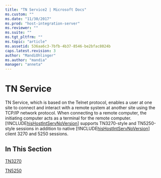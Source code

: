 ```yaml
---
title: "TN Service2 | Microsoft Docs"
ms.custom: ""
ms.date: "11/30/2017"
ms.prod: "host-integration-server"
ms.reviewer: ""
ms.suite: ""
ms.tgt_pltfrm: ""
ms.topic: "article"
ms.assetid: 536aa6c3-7bfb-4b37-8546-be2bfac8024b
caps.latest.revision: 3
author: "MandiOhlinger"
ms.author: "mandia"
manager: "anneta"
---
```

# TN Service
TN Service, which is based on the Telnet protocol, enables a user at one site to connect and interact with a remote system at another site using the TCP/IP network protocol. When connecting to a remote computer, the initiating computer acts as a terminal for the remote computer. [!INCLUDE[hisHostIntServNoVersion](../includes/hishostintservnoversion-md.md)] supports TN3270-style and TN5250-style sessions in addition to native [!INCLUDE[hisHostIntServNoVersion](../includes/hishostintservnoversion-md.md)] client 3270 and 5250 sessions.  
  
## In This Section  
 [TN3270](../core/tn32702.md)  
  
 [TN5250](../core/tn52501.md)